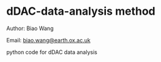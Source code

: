 # dDAC-data-analysis method

Author: Biao Wang

Email: biao.wang@earth.ox.ac.uk

python code for dDAC data analysis
